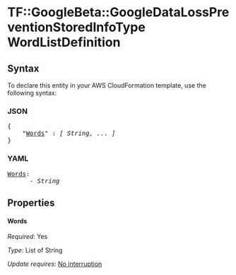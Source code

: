 # TF::GoogleBeta::GoogleDataLossPreventionStoredInfoType WordListDefinition

## Syntax

To declare this entity in your AWS CloudFormation template, use the following syntax:

### JSON

<pre>
{
    "<a href="#words" title="Words">Words</a>" : <i>[ String, ... ]</i>
}
</pre>

### YAML

<pre>
<a href="#words" title="Words">Words</a>: <i>
      - String</i>
</pre>

## Properties

#### Words

_Required_: Yes

_Type_: List of String

_Update requires_: [No interruption](https://docs.aws.amazon.com/AWSCloudFormation/latest/UserGuide/using-cfn-updating-stacks-update-behaviors.html#update-no-interrupt)

